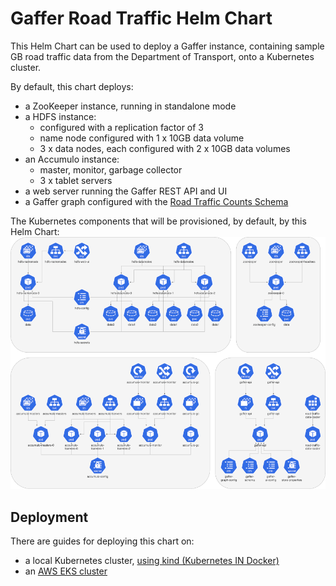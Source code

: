# Gaffer Road Traffic Helm Chart

This Helm Chart can be used to deploy a Gaffer instance, containing sample GB road traffic data from the Department of Transport, onto a Kubernetes cluster.

By default, this chart deploys:
* a ZooKeeper instance, running in standalone mode
* a HDFS instance:
  * configured with a replication factor of 3
  * name node configured with 1 x 10GB data volume
  * 3 x data nodes, each configured with 2 x 10GB data volumes
* an Accumulo instance:
  * master, monitor, garbage collector
  * 3 x tablet servers
* a web server running the Gaffer REST API and UI
* a Gaffer graph configured with the [Road Traffic Counts Schema](https://github.com/gchq/Gaffer/tree/master/example/road-traffic/road-traffic-model/src/main/resources/schema)

The Kubernetes components that will be provisioned, by default, by this Helm Chart:
[![Kubernetes components provisioned by Gaffer Road Traffic Helm Chart](docs/road-traffic-k8s-components-medium.png)](docs/road-traffic-k8s-components.png)


## Deployment

There are guides for deploying this chart on:
* a local Kubernetes cluster, [using kind (Kubernetes IN Docker)](docs/kind-deployment.md)
* an [AWS EKS cluster](docs/aws-eks-deployment.md)

